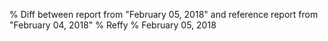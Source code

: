% Diff between report from "February 05, 2018" and reference report from "February 04, 2018"
% Reffy
% February 05, 2018

